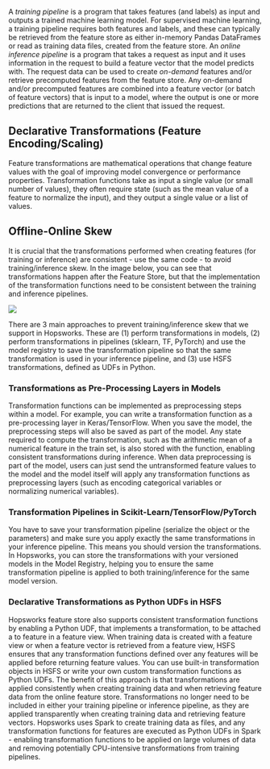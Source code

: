 A *training pipeline* is a program that takes features (and labels) as input and outputs a trained machine learning model. For supervised machine learning, a training pipeline requires both features and labels, and these can typically be retrieved from the feature store as either in-memory Pandas DataFrames or read as training data files, created from the feature store. An *online inference pipeline* is a program that takes a request as input and it uses information in the request to build a feature vector that the model predicts with. The request data can be used to create *on-demand* features and/or retrieve precomputed features from the feature store. Any on-demand and/or precomputed features are combined into a feature vector (or batch of feature vectors) that is input to a model, where the output is one or more predictions that are returned to the client that issued the request.


## Declarative Transformations (Feature Encoding/Scaling)
Feature transformations are mathematical operations that change feature values with the goal of improving model convergence or performance properties. Transformation functions take as input a single value (or small number of values), they often require state (such as the mean value of a feature to normalize the input), and they output a single value or a list of values.

## Offline-Online Skew

It is crucial that the transformations performed when creating features (for training or inference) are consistent - use the same code - to avoid training/inference skew. In the image below, you can see that transformations happen after the Feature Store, but that the implementation of the transformation functions need to be consistent between the training and inference pipelines. 

<img src="../../../../assets/images/concepts/fs/no-training-serving-skew.svg">

There are 3 main approaches to prevent training/inference skew that we support in Hopsworks. These are (1) perform transformations in models, (2) perform transformations in pipelines (sklearn, TF, PyTorch) and use the model registry to save the transformation pipeline so that the same transformation is used in your inference pipeline, and (3) use HSFS transformations, defined as UDFs in Python.


### Transformations as Pre-Processing Layers in Models

Transformation functions can be implemented as preprocessing steps within a model. For example, you can write a transformation function as a pre-processing layer in Keras/TensorFlow. When you save the model, the preprocessing steps will also be saved as part of the model. Any state required to compute the transformation, such as the arithmetic mean of a numerical feature in the train set, is also stored with the function, enabling consistent transformations during inference.  When data preprocessing is part of the model, users can just send the untransformed feature values to the model and the model itself will apply any transformation functions as preprocessing layers (such as encoding categorical variables or normalizing numerical variables).


### Transformation Pipelines in Scikit-Learn/TensorFlow/PyTorch

You have to save your transformation pipeline (serialize the object or the parameters) and make sure you apply exactly the same transformations in your inference pipeline. This means you should version the transformations. In Hopsworks, you can store the transformations with your versioned models in the Model Registry, helping you to ensure the same transformation pipeline is applied to both training/inference for the same model version.

### Declarative Transformations as Python UDFs in HSFS

Hopsworks feature store also supports consistent transformation functions by enabling a Python UDF, that implements a transformation, to be attached a to feature in a feature view. When training data is created with a feature view or when a feature vector is retrieved from a feature view, HSFS ensures that any transformation functions defined over any features will be applied before returning feature values. You can use built-in transformation objects in HSFS or write your own custom transformation functions as Python UDFs. The benefit of this approach is that transformations are applied consistently when creating training data and when retrieving feature data from the online feature store. Transformations no longer need to be included in either your training pipeline or inference pipeline, as they are applied transparently when creating training data and retrieving feature vectors. Hopsworks uses Spark to create training data as files, and any transformation functions for features are executed as Python UDFs in Spark - enabling transformation functions to be applied on large volumes of data and removing potentially CPU-intensive transformations from training pipelines.
